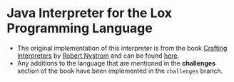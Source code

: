 # Java Interpreter for the Lox Programming Language

* The original implementation of this interpreter is from the book 
[Crafting Interpreters](https://craftinginterpreters.com/contents.html) 
by [Robert Nystrom](https://journal.stuffwithstuff.com/) and can be found
[here](https://github.com/munificent/craftinginterpreters).
* Any additions to the language that are mentioned in the **challenges**
section of the book have been implemented in the `challenges` branch.
